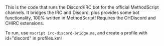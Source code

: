 This is the code that runs the Discord/IRC bot for the official MethodScript channels.
It bridges the IRC and Discord, plus provides some bot functionality, 100% written in
MethodScript! Requires the CHDiscord and CHIRC extensions.

To run, use `mscript irc-discord-bridge.ms`, and create a profile with id="discord"
in profiles.xml
